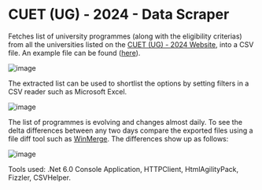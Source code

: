 # CUET (UG) - 2024 - Data Scraper
Fetches list of university programmes (along with the eligibility criterias) from all the universities listed on the [CUET (UG) - 2024 Website](https://cuetug.ntaonline.in/universities/), into a CSV file. An example file can be found ([here](https://github.com/arung2207/cuet-samarth-scraper/blob/main/cuetdata-2024Mar09.csv)).

![image](https://github.com/arung2207/cuet-samarth-scraper/assets/3456937/77d7a9a5-525f-4e51-897e-305dcba09c56)

The extracted list can be used to shortlist the options by setting filters in a CSV reader such as Microsoft Excel.

![image](https://github.com/arung2207/cuet-samarth-scraper/assets/3456937/7ab968c7-c852-475b-84cc-252c7be6d19f)

The list of programmes is evolving and changes almost daily. To see the delta differences between any two days compare the exported files using a file diff tool such as [WinMerge](https://winmerge.org/). The differences show up as follows:

![image](https://github.com/arung2207/cuet-samarth-scraper/assets/3456937/0dd92d84-36b9-4303-bedb-9e054f9e6bd6)

Tools used: .Net 6.0 Console Application, HTTPClient, HtmlAgilityPack, Fizzler, CSVHelper.
